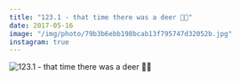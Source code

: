 ```yaml
---
title: "123.1 - that time there was a deer 🦌🌳"
date: 2017-05-16
image: "/img/photo/79b3b6ebb198bcab13f795747d32052b.jpg"
instagram: true
---
```


![123.1 - that time there was a deer 🦌🌳](/img/photo/79b3b6ebb198bcab13f795747d32052b.jpg)
